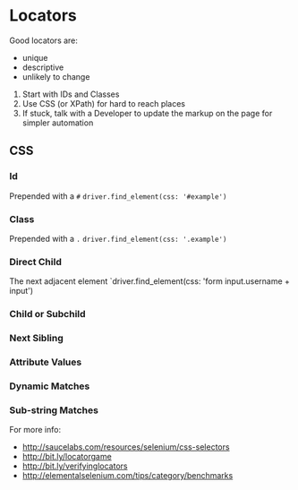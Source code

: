 # Locators

Good locators are:
+ unique
+ descriptive
+ unlikely to change

1. Start with IDs and Classes
2. Use CSS (or XPath) for hard to reach places
3. If stuck, talk with a Developer to update the markup on the page for simpler automation

## CSS

### Id

Prepended with a `#`
`driver.find_element(css: '#example')`

### Class

Prepended with a `.`
`driver.find_element(css: '.example')`

### Direct Child

The next adjacent element
`driver.find_element(css: 'form input.username + input')

### Child or Subchild
### Next Sibling
### Attribute Values
### Dynamic Matches
### Sub-string Matches

For more info:
+ http://saucelabs.com/resources/selenium/css-selectors
+ http://bit.ly/locatorgame
+ http://bit.ly/verifyinglocators
+ http://elementalselenium.com/tips/category/benchmarks
